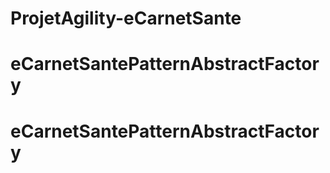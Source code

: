 # ProjetAgility-eCarnetSante
# eCarnetSantePatternAbstractFactory
# eCarnetSantePatternAbstractFactory
